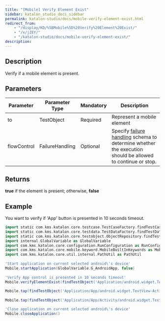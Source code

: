 ```yaml
---
title: "[Mobile] Verify Element Exist" 
sidebar: katalon_studio_docs_sidebar
permalink: katalon-studio/docs/mobile-verify-element-exist.html 
redirect_from:
    - "/display/KD/%5BMobile%5D%20Verify%20Element%20Exist/"
    - "/x/jZEY/"
    - "/katalon-studio/docs/mobile-verify-element-exist/"
description: 
---
```

Description
-----------

Verify if a mobile element is present.

Parameters  
------------

| Parameter | Parameter Type | Mandatory | Description |
| --- | --- | --- | --- |
| to | TestObject  | Required | Represent a mobile element |
| flowControl | FailureHandling | Optional | Specify [failure handling](/x/qAAM) schema to determine whether the execution should be allowed to continue or stop. |

Returns
-------

**true** if the element is present; otherwise, **false**

Example
-------

You want to verify if 'App' button is presented in 10 seconds timeout.

```groovy
import static com.kms.katalon.core.testcase.TestCaseFactory.findTestCase
import static com.kms.katalon.core.testdata.TestDataFactory.findTestData
import static com.kms.katalon.core.testobject.ObjectRepository.findTestObject
import internal.GlobalVariable as GlobalVariable
import com.kms.katalon.core.configuration.RunConfiguration as RunConfiguration
import com.kms.katalon.core.mobile.keyword.MobileBuiltInKeywords as Mobile
import com.kms.katalon.core.util.internal.PathUtil as PathUtil
 
'Start application on current selected android\'s device'
Mobile.startApplication(GlobalVariable.G_AndroidApp, false)
 
'Verify App control is presented in 10 seconds timeout'
Mobile.verifyElementExist(findTestObject('Application/android.widget.TextView - App'), 10)
 
Mobile.tap(findTestObject('Application/App/android.widget.TextView-Activity'), 10)
 
Mobile.tap(findTestObject('Application/App/Activity/android.widget.TextView-Custom Dialog'), 10)

'Close application on current selected android\'s device'
Mobile.closeApplication()
```